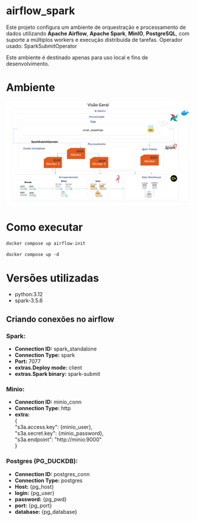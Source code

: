 # airflow_spark
Este projeto configura um ambiente de orquestração e processamento de dados utilizando **Apache Airflow**, **Apache Spark**, **MinIO**, **PostgreSQL**, com suporte a múltiplos workers e execução distribuída de tarefas.
Operador usado: SparkSubmitOperator

 Este ambiente é destinado apenas para uso local e fins de desenvolvimento.

# Ambiente
 ![alt text](./assets/airflow_spark.png)


# Como executar
```
docker compose up airflow-init
```
```
docker compose up -d
```

# Versões utilizadas
- python:3.12
- spark-3.5.6


## Criando conexões no airflow
### Spark:
- **Connection ID:** spark_standalone
- **Connection Type:** spark
- **Port:** 7077
- **extras.Deploy mode:** client
- **extras.Spark binary:** spark-submit


### Minio:
- **Connection ID:** minio_conn
- **Connection Type:** http
- **extra:**<br>
  {<br>
    "s3a.access.key": {minio_user}, <br>
    "s3a.secret.key": {minio_password}, <br>
    "s3a.endpoint": "http://minio:9000" <br>
  }

### Postgres (PG_DUCKDB):
- **Connection ID:** postgres_conn
- **Connection Type:** postgres
- **Host:** {pg_host}
- **login:** {pg_user}
- **password:** {pg_pwd}
- **port:** {pg_port}
- **database:** {pg_database}
